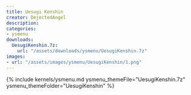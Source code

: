 ```yaml
---
title: Uesugi Kenshin
creator: DejectedAngel
description: 
categories:
- ysmenu
downloads:
  UesugiKenshin.7z:
    url: "/assets/downloads/ysmenu/UesugiKenshin.7z"
images:
- url: "/assets/images/ysmenu/UesugiKenshin/1.png"
---
```


{% include kernels/ysmenu.md ysmenu_themeFile="UesugiKenshin.7z" ysmenu_themeFolder="UesugiKenshin" %}
